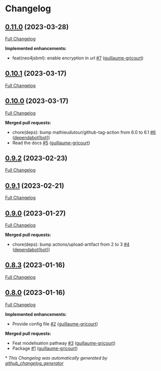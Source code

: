 # Changelog

## [0.11.0](https://github.com/brsynth/neo4jsbml/tree/0.11.0) (2023-03-28)

[Full Changelog](https://github.com/brsynth/neo4jsbml/compare/0.10.1...0.11.0)

**Implemented enhancements:**

- feat\(neo4jsbml\): enable encryption in url [\#7](https://github.com/brsynth/neo4jsbml/pull/7) ([guillaume-gricourt](https://github.com/guillaume-gricourt))

## [0.10.1](https://github.com/brsynth/neo4jsbml/tree/0.10.1) (2023-03-17)

[Full Changelog](https://github.com/brsynth/neo4jsbml/compare/0.10.0...0.10.1)

## [0.10.0](https://github.com/brsynth/neo4jsbml/tree/0.10.0) (2023-03-17)

[Full Changelog](https://github.com/brsynth/neo4jsbml/compare/0.9.2...0.10.0)

**Merged pull requests:**

- chore\(deps\): bump mathieudutour/github-tag-action from 6.0 to 6.1 [\#6](https://github.com/brsynth/neo4jsbml/pull/6) ([dependabot[bot]](https://github.com/apps/dependabot))
- Read the docs [\#5](https://github.com/brsynth/neo4jsbml/pull/5) ([guillaume-gricourt](https://github.com/guillaume-gricourt))

## [0.9.2](https://github.com/brsynth/neo4jsbml/tree/0.9.2) (2023-02-23)

[Full Changelog](https://github.com/brsynth/neo4jsbml/compare/0.9.1...0.9.2)

## [0.9.1](https://github.com/brsynth/neo4jsbml/tree/0.9.1) (2023-02-21)

[Full Changelog](https://github.com/brsynth/neo4jsbml/compare/0.9.0...0.9.1)

## [0.9.0](https://github.com/brsynth/neo4jsbml/tree/0.9.0) (2023-01-27)

[Full Changelog](https://github.com/brsynth/neo4jsbml/compare/0.8.3...0.9.0)

**Merged pull requests:**

- chore\(deps\): bump actions/upload-artifact from 2 to 3 [\#4](https://github.com/brsynth/neo4jsbml/pull/4) ([dependabot[bot]](https://github.com/apps/dependabot))

## [0.8.3](https://github.com/brsynth/neo4jsbml/tree/0.8.3) (2023-01-16)

[Full Changelog](https://github.com/brsynth/neo4jsbml/compare/0.8.0...0.8.3)

## [0.8.0](https://github.com/brsynth/neo4jsbml/tree/0.8.0) (2023-01-16)

[Full Changelog](https://github.com/brsynth/neo4jsbml/compare/710ac296807b62182b8280c407d990537bacdce7...0.8.0)

**Implemented enhancements:**

- Provide config file [\#2](https://github.com/brsynth/neo4jsbml/pull/2) ([guillaume-gricourt](https://github.com/guillaume-gricourt))

**Merged pull requests:**

- Feat modelisation pathway [\#3](https://github.com/brsynth/neo4jsbml/pull/3) ([guillaume-gricourt](https://github.com/guillaume-gricourt))
- Package [\#1](https://github.com/brsynth/neo4jsbml/pull/1) ([guillaume-gricourt](https://github.com/guillaume-gricourt))



\* *This Changelog was automatically generated by [github_changelog_generator](https://github.com/github-changelog-generator/github-changelog-generator)*
